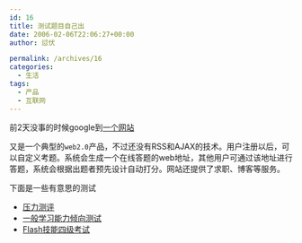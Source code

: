 ```yaml
---
id: 16
title: 测试题目自己出
date: 2006-02-06T22:06:27+00:00
author: 愆伏

permalink: /archives/16
categories:
  - 生活
tags:
  - 产品
  - 互联网
---
```

前2天没事的时候google到[一个网站](https://www.jobdao.com/)
  
又是一个典型的`web2.0`产品，不过还没有RSS和AJAX的技术。用户注册以后，可以自定义考题。系统会生成一个在线答题的web地址，其他用户可通过该地址进行答题，系统会根据出题者预先设计自动打分。网站还提供了求职、博客等服务。

下面是一些有意思的测试

- [压力测评](https://www.jobdao.com/freetest/1_10.htm)
- [一般学习能力倾向测试](https://www.jobdao.com/freetest/3_9.htm)
- [Flash技能四级考试](https://www.jobdao.com/protest/vtest001_518.htm)
